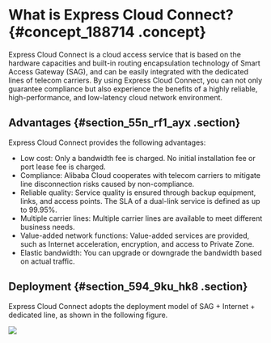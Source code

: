 # What is Express Cloud Connect? {#concept_188714 .concept}

Express Cloud Connect is a cloud access service that is based on the hardware capacities and built-in routing encapsulation technology of Smart Access Gateway \(SAG\), and can be easily integrated with the dedicated lines of telecom carriers. By using Express Cloud Connect, you can not only guarantee compliance but also experience the benefits of a highly reliable, high-performance, and low-latency cloud network environment.

## Advantages {#section_55n_rf1_ayx .section}

Express Cloud Connect provides the following advantages:

-   Low cost: Only a bandwidth fee is charged. No initial installation fee or port lease fee is charged.
-   Compliance: Alibaba Cloud cooperates with telecom carriers to mitigate line disconnection risks caused by non-compliance.
-   Reliable quality: Service quality is ensured through backup equipment, links, and access points. The SLA of a dual-link service is defined as up to 99.95%.
-   Multiple carrier lines: Multiple carrier lines are available to meet different business needs.
-   Value-added network functions: Value-added services are provided, such as Internet acceleration, encryption, and access to Private Zone.
-   Elastic bandwidth: You can upgrade or downgrade the bandwidth based on actual traffic.

## Deployment {#section_594_9ku_hk8 .section}

Express Cloud Connect adopts the deployment model of SAG + Internet + dedicated line, as shown in the following figure.

![](http://static-aliyun-doc.oss-cn-hangzhou.aliyuncs.com/assets/img/162667/155728356645730_en-US.png)

